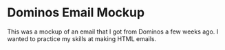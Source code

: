 # Dominos Email Mockup

This was a mockup of an email that I got from Dominos a few weeks ago. I wanted to practice my skills at making HTML emails.
